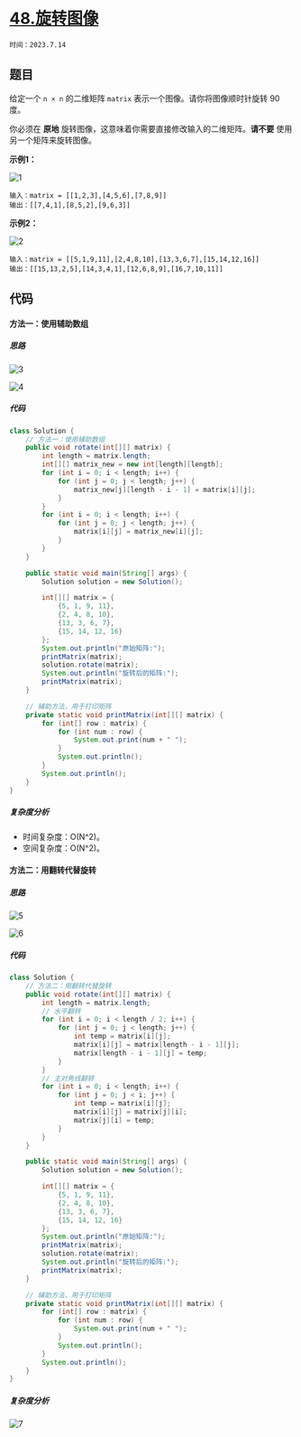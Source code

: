 # [48.旋转图像](https://leetcode.cn/problems/rotate-image/)

`时间：2023.7.14`

## 题目

给定一个 `n × n` 的二维矩阵 `matrix` 表示一个图像。请你将图像顺时针旋转 90 度。

你必须在 **原地** 旋转图像，这意味着你需要直接修改输入的二维矩阵。**请不要** 使用另一个矩阵来旋转图像。

**示例1：**

![1](pictures/1.jpg)

```
输入：matrix = [[1,2,3],[4,5,6],[7,8,9]]
输出：[[7,4,1],[8,5,2],[9,6,3]]
```

**示例2：**

![2](pictures/2.jpg)

```
输入：matrix = [[5,1,9,11],[2,4,8,10],[13,3,6,7],[15,14,12,16]]
输出：[[15,13,2,5],[14,3,4,1],[12,6,8,9],[16,7,10,11]]
```

## 代码

#### 方法一：使用辅助数组

##### 思路

![3](pictures/3.png)

![4](pictures/4.png)

##### 代码

```java
class Solution {
    // 方法一：使用辅助数组
    public void rotate(int[][] matrix) {
        int length = matrix.length;
        int[][] matrix_new = new int[length][length];
        for (int i = 0; i < length; i++) {
            for (int j = 0; j < length; j++) {
                matrix_new[j][length - i - 1] = matrix[i][j];
            }
        }
        for (int i = 0; i < length; i++) {
            for (int j = 0; j < length; j++) {
                matrix[i][j] = matrix_new[i][j];
            }
        }
    }

    public static void main(String[] args) {
        Solution solution = new Solution();

        int[][] matrix = {
            {5, 1, 9, 11},
            {2, 4, 8, 10},
            {13, 3, 6, 7},
            {15, 14, 12, 16}
        };
        System.out.println("原始矩阵:");
        printMatrix(matrix);
        solution.rotate(matrix);
        System.out.println("旋转后的矩阵:");
        printMatrix(matrix);
    }

    // 辅助方法，用于打印矩阵
    private static void printMatrix(int[][] matrix) {
        for (int[] row : matrix) {
            for (int num : row) {
                System.out.print(num + " ");
            }
            System.out.println();
        }
        System.out.println();
    }
}
```

##### 复杂度分析

- 时间复杂度：O(N^2)。
- 空间复杂度：O(N^2)。

#### 方法二：用翻转代替旋转

##### 思路

![5](pictures/6.png)

![6](pictures/6.png)

##### 代码

```java
class Solution {
    // 方法二：用翻转代替旋转
    public void rotate(int[][] matrix) {
        int length = matrix.length;
        // 水平翻转
        for (int i = 0; i < length / 2; i++) {
            for (int j = 0; j < length; j++) {
                int temp = matrix[i][j];
                matrix[i][j] = matrix[length - i - 1][j];
                matrix[length - i - 1][j] = temp;
            }
        }
        // 主对角线翻转
        for (int i = 0; i < length; i++) {
            for (int j = 0; j < i; j++) {
                int temp = matrix[i][j];
                matrix[i][j] = matrix[j][i];
                matrix[j][i] = temp;
            }
        }
    }

    public static void main(String[] args) {
        Solution solution = new Solution();

        int[][] matrix = {
            {5, 1, 9, 11},
            {2, 4, 8, 10},
            {13, 3, 6, 7},
            {15, 14, 12, 16}
        };
        System.out.println("原始矩阵:");
        printMatrix(matrix);
        solution.rotate(matrix);
        System.out.println("旋转后的矩阵:");
        printMatrix(matrix);
    }

    // 辅助方法，用于打印矩阵
    private static void printMatrix(int[][] matrix) {
        for (int[] row : matrix) {
            for (int num : row) {
                System.out.print(num + " ");
            }
            System.out.println();
        }
        System.out.println();
    }
}
```

##### 复杂度分析

![7](pictures/7.png)